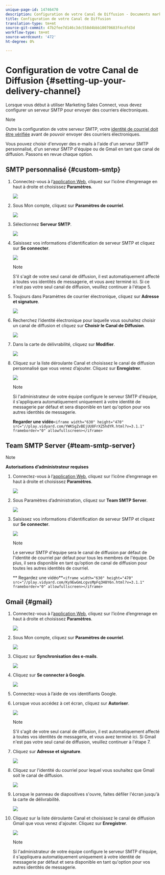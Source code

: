 ```yaml
---
unique-page-id: 14746470
description: Configuration de votre Canal de Diffusion - Documents marketing - Documentation du produit
title: Configuration de votre Canal de Diffusion
translation-type: tm+mt
source-git-commit: 47b2fee7d146c3dc558d4bbb10070683f4cdfd3d
workflow-type: tm+mt
source-wordcount: '472'
ht-degree: 0%

---
```



# Configuration de votre Canal de Diffusion {#setting-up-your-delivery-channel}

Lorsque vous début à utiliser Marketing Sales Connect, vous devez configurer un serveur SMTP pour envoyer des courriers électroniques.

>[!NOTE]
>
>Outre la configuration de votre serveur SMTP, votre [identité de courriel doit être vérifiée](http://docs.marketo.com/x/ewPh) avant de pouvoir envoyer des courriers électroniques.

Vous pouvez choisir d&#39;envoyer des e-mails à l&#39;aide d&#39;un serveur SMTP personnalisé, d&#39;un serveur SMTP d&#39;équipe ou de Gmail en tant que canal de diffusion. Passons en revue chaque option.

## SMTP personnalisé {#custom-smtp}

1. Connectez-vous à l’[application Web](http://toutapp.com/login), cliquez sur l’icône d’engrenage en haut à droite et choisissez **Paramètres**.

   ![](assets/one.png)

1. Sous Mon compte, cliquez sur **Paramètres de courriel**.

   ![](assets/two.png)

1. Sélectionnez **Serveur SMTP**.

   ![](assets/three.png)

1. Saisissez vos informations d’identification de serveur SMTP et cliquez sur **Se connecter**.

   ![](assets/four.png)

   >[!NOTE]
   >
   >S&#39;il s&#39;agit de votre seul canal de diffusion, il est automatiquement affecté à toutes vos identités de messagerie, et vous avez terminé ici. Si ce n&#39;est pas votre seul canal de diffusion, veuillez continuer à l&#39;étape 5.

1. Toujours dans Paramètres de courrier électronique, cliquez sur **Adresse et signature**.

   ![](assets/five.png)

1. Recherchez l’identité électronique pour laquelle vous souhaitez choisir un canal de diffusion et cliquez sur **Choisir le Canal de Diffusion**.

   ![](assets/six.png)

1. Dans la carte de délivrabilité, cliquez sur **Modifier**.

   ![](assets/seven-new.png)

1. Cliquez sur la liste déroulante Canal et choisissez le canal de diffusion personnalisé que vous venez d’ajouter. Cliquez sur **Enregistrer**.

   ![](assets/eight-new.png)

   >[!NOTE]
   >
   >Si l&#39;administrateur de votre équipe configure le serveur SMTP d&#39;équipe, il s&#39;appliquera automatiquement uniquement à votre identité de messagerie par défaut et sera disponible en tant qu&#39;option pour vos autres identités de messagerie.

   **Regarder une vidéo**`<iframe width="630" height="470" src="//play.vidyard.com/YWKSgZvBEjUU8FrXZ5hdYR.html?v=3.1.1" frameborder="0" allowfullscreen></iframe>`

## Team SMTP Server {#team-smtp-server}

>[!NOTE]
>
>**Autorisations d’administrateur requises**

1. Connectez-vous à l’[application Web](http://toutapp.com/login), cliquez sur l’icône d’engrenage en haut à droite et choisissez **Paramètres**.

   ![](assets/nine.png)

1. Sous Paramètres d’administration, cliquez sur **Team SMTP Server**.

   ![](assets/ten.png)

1. Saisissez vos informations d’identification de serveur SMTP et cliquez sur **Se connecter**.

   ![](assets/eleven.png)

   >[!NOTE]
   >
   >Le serveur SMTP d&#39;équipe sera le canal de diffusion par défaut de l&#39;identité de courriel par défaut pour tous les membres de l&#39;équipe. De plus, il sera disponible en tant qu’option de canal de diffusion pour toutes les autres identités de courriel.

   ** Regardez une vidéo**`<iframe width="630" height="470" src="//play.vidyard.com/Ky9EwGmLcgvsMpFq3H8Y6n.html?v=3.1.1" frameborder="0" allowfullscreen></iframe>`

## Gmail {#gmail}

1. Connectez-vous à l’[application Web](http://toutapp.com/login), cliquez sur l’icône d’engrenage en haut à droite et choisissez **Paramètres**.

   ![](assets/twelve.png)

1. Sous Mon compte, cliquez sur **Paramètres de courriel**.

   ![](assets/thirteen.png)

1. Cliquez sur **Synchronisation des e-mails**.

   ![](assets/fourteen.png)

1. Cliquez sur **Se connecter à Google**.

   ![](assets/fifteen.png)

1. Connectez-vous à l’aide de vos identifiants Google.
1. Lorsque vous accédez à cet écran, cliquez sur **Autoriser**.

   ![](assets/sixteen.png)

   >[!NOTE]
   >
   >S&#39;il s&#39;agit de votre seul canal de diffusion, il est automatiquement affecté à toutes vos identités de messagerie, et vous avez terminé ici. Si Gmail n&#39;est pas votre seul canal de diffusion, veuillez continuer à l&#39;étape 7.

1. Cliquez sur **Adresse et signature**.

   ![](assets/seventeen.png)

1. Cliquez sur l&#39;identité du courriel pour lequel vous souhaitez que Gmail soit le canal de diffusion.

   ![](assets/eighteen.png)

1. Lorsque le panneau de diapositives s&#39;ouvre, faites défiler l&#39;écran jusqu&#39;à la carte de délivrabilité.

   ![](assets/nineteen.png)

1. Cliquez sur la liste déroulante Canal et choisissez le canal de diffusion Gmail que vous venez d&#39;ajouter. Cliquez sur **Enregistrer**.

   ![](assets/twenty.png)

   >[!NOTE]
   >
   >Si l&#39;administrateur de votre équipe configure le serveur SMTP d&#39;équipe, il s&#39;appliquera automatiquement uniquement à votre identité de messagerie par défaut et sera disponible en tant qu&#39;option pour vos autres identités de messagerie.

